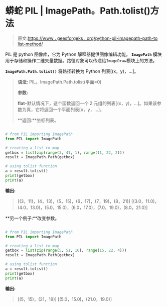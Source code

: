 # 蟒蛇 PIL | ImagePath。Path.tolist()方法

> 原文:[https://www . geesforgeks . org/python-pil-imagepath-path-to list-method/](https://www.geeksforgeeks.org/python-pil-imagepath-path-tolist-method/)

PIL 是 python 图像库，它为 Python 解释器提供图像编辑功能。 **`ImagePath`** 模块用于存储和操作二维矢量数据。路径对象可以传递给`ImageDraw`模块上的方法。

**`ImagePath.Path.tolist()`** 将路径转换为 Python 列表[(x，y)，…]。

> **语法:** PIL。ImagePath.Path.tolist(平面=0)
> 
> **参数:**
> 
> **flat**–默认情况下，这个函数返回一个 2 元组的列表[(x，y)，…]。如果该参数为真，它将返回一个平面列表[x，y，…]。
> 
> **返回:**坐标列表。

```py

# from PIL importing ImagePath
from PIL import ImagePath

# creating a list to map
getbox = list(zip(range(3, 41, 1), range(11, 22, 2)))
result = ImagePath.Path(getbox)

# using tolist function
a = result.tolist()
print(getbox)
print(a)
```

**输出:**

> [(3，11)，(4，13)，(5，15)，(6，17)，(7，19)，(8，21)]
> [(3.0，11.0)，(4.0，13.0)，(5.0，15.0)，(6.0，17.0)，(7.0，19.0)，(8.0，21.0)]

**另一个例子:**改变参数。

```py

# from PIL importing ImagePath
from PIL import ImagePath

# creating a list to map
getbox = list(zip(range(5, 51, 16), range(15, 22, 4)))
result = ImagePath.Path(getbox)

# using tolist function
a = result.tolist()
print(getbox)
print(a)
```

**输出:**

> [(5，15)，(21，19)]
> [(5.0，15.0)，(21.0，19.0)]
